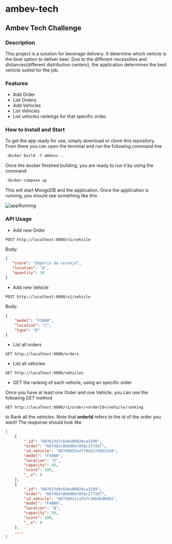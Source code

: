 # ambev-tech
## Ambev Tech Challenge

### Description
This project is a solution for beverage delivery. It determine which vehicle is the best option to deliver beer. Due to the different necessities and distances(different distribution centers), the application determines the best vehicle suited for the job.

### Features
* Add Order
* List Orders
* Add Vehicles
* List Vehicles
* List vehicles rankings for that specific order.

### How to Install and Start
To get the app ready for use, simply download or clone this repository. From there you can open the terminal and run the following command line

```html
 docker build -t ambevs .
```
Once the docker finished building, you are ready to run it by using the command
```html
 docker-compose up
```
This will start MongoDB and the application.
Once the application is running, you should see something like this

![appRunning](https://user-images.githubusercontent.com/20649713/114636880-719fdc80-9c9e-11eb-87f6-db825a7ac2f5.png)

### API Usage
 + Add new Order
 
 ```POST http://localhost:9000/v1/vehicle```

 Body:

 ```json
 {
    "store": "Empório da cerveja",
    "location": "A",
    "quantity": 30
 }
 ```
+ Add new Vehicle

```POST http://localhost:9000/v1/vehicle```

Body:

```json
{
    "model": "F1000",
    "location": "C",
    "type": "B"
}
```
 + List all orders
 
```GET http://localhost:9000/orders```

 + List all vehicles
 
```GET http://localhost:9000/vehicles```

 + GET the ranking of each vehicle, using an specific order
 
Once you have at least one Order and one Vehicle, you can use the following GET method

```GET http://localhost:9000/v1/order/<orderId>/vehicle/ranking```

to Rank all the vehicles. Note that **orderId** refers to the id of the order you want!
The response should look like
```json
[
    {
        "_id": "607633d7c64be00026ca32d6",
        "order": "607482c8b0d0e705bc2f7267",
        "id_vehicle": "60749852e4770d22f49b33a9",
        "model": "F3000",
        "location": "E",
        "capacity": 40,
        "score": 100,
        "__v": 0
    },
    {
        "_id": "607633d9c64be00026ca32d9",
        "order": "607482c8b0d0e705bc2f7267",
        "id_vehicle": "60750811ca7b7c38b4bd0d61",
        "model": "F4000",
        "location": "B",
        "capacity": 50,
        "score": 100,
        "__v": 0
    },
    ....
]
```
